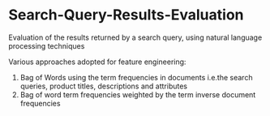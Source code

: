 # Search-Query-Results-Evaluation
Evaluation of the results returned by a search query, using natural language processing techniques

Various approaches adopted for feature engineering:

1. Bag of Words using the term frequencies in documents i.e.the search queries, product titles, descriptions and attributes
2. Bag of word term frequencies weighted by the term inverse document frequencies

